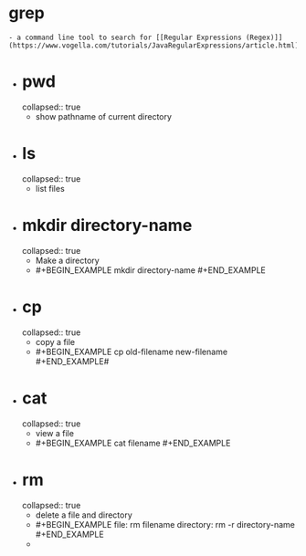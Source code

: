 # grep
	- a command line tool to search for [[Regular Expressions (Regex)]](https://www.vogella.com/tutorials/JavaRegularExpressions/article.html).
- # pwd
  collapsed:: true
	- show pathname of current directory
- # ls
  collapsed:: true
	- list files
- # mkdir directory-name
  collapsed:: true
	- Make a directory
	- #+BEGIN_EXAMPLE
	  mkdir directory-name
	  #+END_EXAMPLE
- # cp
  collapsed:: true
	- copy a file
	- #+BEGIN_EXAMPLE
	  cp old-filename new-filename
	  #+END_EXAMPLE#
- # cat
  collapsed:: true
	- view a file
	- #+BEGIN_EXAMPLE
	  cat filename
	  #+END_EXAMPLE
- # rm
  collapsed:: true
	- delete a file and directory
	- #+BEGIN_EXAMPLE
	  file: rm filename
	  directory: rm -r directory-name
	  #+END_EXAMPLE
	-